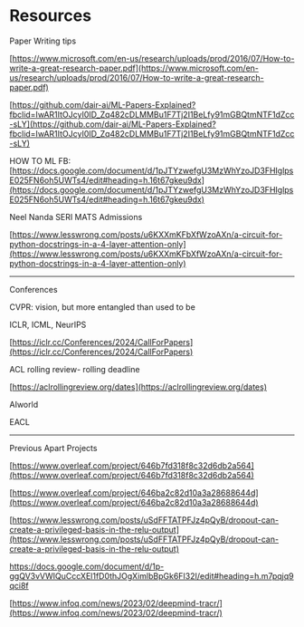 # Resources

Paper Writing tips

[https://www.microsoft.com/en-us/research/uploads/prod/2016/07/How-to-write-a-great-research-paper.pdf](https://www.microsoft.com/en-us/research/uploads/prod/2016/07/How-to-write-a-great-research-paper.pdf)

[https://github.com/dair-ai/ML-Papers-Explained?fbclid=IwAR1ItOJcyI0ID_Zq482cDLMMBu1F7Tj2I1BeLfy91mGBQtmNTF1dZcc-sLY](https://github.com/dair-ai/ML-Papers-Explained?fbclid=IwAR1ItOJcyI0ID_Zq482cDLMMBu1F7Tj2I1BeLfy91mGBQtmNTF1dZcc-sLY)

HOW TO ML FB: [https://docs.google.com/document/d/1pJTYzwefgU3MzWhYzoJD3FHIglpsE025FN6oh5UWTs4/edit#heading=h.16t67gkeu9dx](https://docs.google.com/document/d/1pJTYzwefgU3MzWhYzoJD3FHIglpsE025FN6oh5UWTs4/edit#heading=h.16t67gkeu9dx)

Neel Nanda SERI MATS Admissions

[https://www.lesswrong.com/posts/u6KXXmKFbXfWzoAXn/a-circuit-for-python-docstrings-in-a-4-layer-attention-only](https://www.lesswrong.com/posts/u6KXXmKFbXfWzoAXn/a-circuit-for-python-docstrings-in-a-4-layer-attention-only)

---

Conferences

CVPR: vision, but more entangled than used to be

ICLR, ICML, NeurIPS

[https://iclr.cc/Conferences/2024/CallForPapers](https://iclr.cc/Conferences/2024/CallForPapers)

ACL rolling review- rolling deadline

[https://aclrollingreview.org/dates](https://aclrollingreview.org/dates)

AIworld

EACL

---

Previous Apart Projects

[https://www.overleaf.com/project/646b7fd318f8c32d6db2a564](https://www.overleaf.com/project/646b7fd318f8c32d6db2a564)

[https://www.overleaf.com/project/646ba2c82d10a3a28688644d](https://www.overleaf.com/project/646ba2c82d10a3a28688644d)

[https://www.lesswrong.com/posts/uSdFFTATPFJz4pQyB/dropout-can-create-a-privileged-basis-in-the-relu-output](https://www.lesswrong.com/posts/uSdFFTATPFJz4pQyB/dropout-can-create-a-privileged-basis-in-the-relu-output)

https://docs.google.com/document/d/1p-ggQV3vVWIQuCccXEl1fD0thJOgXimlbBpGk6FI32I/edit#heading=h.m7pqjq9qci8f

[https://www.infoq.com/news/2023/02/deepmind-tracr/](https://www.infoq.com/news/2023/02/deepmind-tracr/)